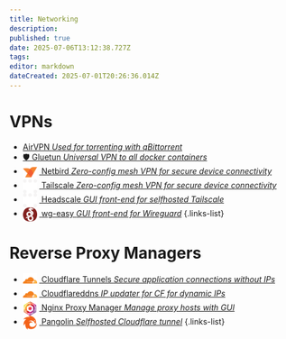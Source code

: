 ```yaml
---
title: Networking
description: 
published: true
date: 2025-07-06T13:12:38.727Z
tags: 
editor: markdown
dateCreated: 2025-07-01T20:26:36.014Z
---
```


# VPNs
- [<span class="mdi mdi-earth"></span> AirVPN *Used for torrenting with qBittorrent*](/AirVPN)
- [🛡️ Gluetun *Universal VPN to all docker containers*](/gluetun)
- [<img src="/netbird.png" width="25" style="vertical-align:middle;margin-right:4px"> Netbird *Zero-config mesh VPN for secure device connectivity*](/netbird)
- [<img src="/tailscale-light.png" width="25" style="vertical-align:middle;margin-right:4px"> Tailscale *Zero-config mesh VPN for secure device connectivity*](/tailscale)
- [<img src="/tailscale-light.png" width="25" style="vertical-align:middle;margin-right:4px"> Headscale *GUI front-end for selfhosted Tailscale*](/headscale)
- [<img src="/wireguard.png" width="25" style="vertical-align:middle;margin-right:4px"> wg-easy *GUI front-end for Wireguard*](/wg-easy)
{.links-list}

# Reverse Proxy Managers
- [<img src="/cloudflare.png" width="25" style="vertical-align:middle;margin-right:4px"> Cloudflare Tunnels *Secure application connections without IPs*](/CloudflareTunnels)
- [<img src="/cloudflare.png" width="25" style="vertical-align:middle;margin-right:4px"> Cloudflareddns *IP updater for CF for dynamic IPs*](/cloudflareddns)
- [<img src="/nginx-proxy-manager.png" width="25" style="vertical-align:middle;margin-right:4px"> Nginx Proxy Manager *Manage proxy hosts with GUI*](/nginx)
- [<img src="/pangolin.png" width="25" style="vertical-align:middle;margin-right:4px"> Pangolin *Selfhosted Cloudflare tunnel*](/pangolin)
{.links-list}

